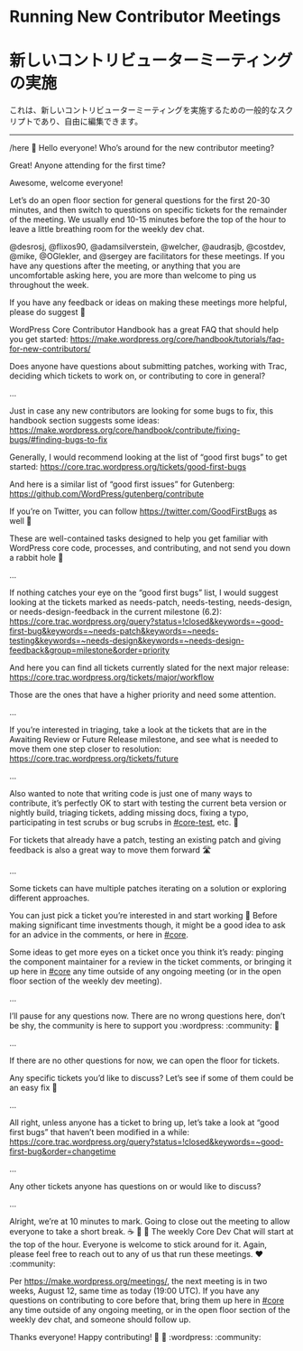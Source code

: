 # Running New Contributor Meetings

<!--
# Running New Contributor Meetings
-->

# 新しいコントリビューターミーティングの実施

<!--
This is a general script for running new contributor meetings, feel free to edit as you see fit.
-->

これは、新しいコントリビューターミーティングを実施するための一般的なスクリプトであり、自由に編集できます。

* * *

/here <new-contributor-meeting> :wave: Hello everyone! Who’s around for the new contributor meeting?

Great! Anyone attending for the first time?

Awesome, welcome everyone!

Let’s do an open floor section for general questions for the first 20-30 minutes, and then switch to questions on specific tickets for the remainder of the meeting. We usually end 10-15 minutes before the top of the hour to leave a little breathing room for the weekly dev chat.

@desrosj, @flixos90, @adamsilverstein, @welcher, @audrasjb, @costdev, @mike, @OGlekler, and @sergey are facilitators for these meetings. If you have any questions after the meeting, or anything that you are uncomfortable asking here, you are more than welcome to ping us throughout the week.

If you have any feedback or ideas on making these meetings more helpful, please do suggest 🙂

WordPress Core Contributor Handbook has a great FAQ that should help you get started:
https://make.wordpress.org/core/handbook/tutorials/faq-for-new-contributors/

Does anyone have questions about submitting patches, working with Trac, deciding which tickets to work on, or contributing to core in general?

…

Just in case any new contributors are looking for some bugs to fix, this handbook section suggests some ideas:
https://make.wordpress.org/core/handbook/contribute/fixing-bugs/#finding-bugs-to-fix

Generally, I would recommend looking at the list of “good first bugs” to get started: https://core.trac.wordpress.org/tickets/good-first-bugs

And here is a similar list of “good first issues” for Gutenberg: https://github.com/WordPress/gutenberg/contribute

If you’re on Twitter, you can follow https://twitter.com/GoodFirstBugs as well 🙂

These are well-contained tasks designed to help you get familiar with WordPress core code, processes, and contributing, and not send you down a rabbit hole 🙂

…

If nothing catches your eye on the “good first bugs” list, I would suggest looking at the tickets marked as needs-patch, needs-testing, needs-design, or needs-design-feedback in the current milestone (6.2):
https://core.trac.wordpress.org/query?status=!closed&keywords=~good-first-bug&keywords=~needs-patch&keywords=~needs-testing&keywords=~needs-design&keywords=~needs-design-feedback&group=milestone&order=priority

And here you can find all tickets currently slated for the next major release:
https://core.trac.wordpress.org/tickets/major/workflow

Those are the ones that have a higher priority and need some attention.

…

If you’re interested in triaging, take a look at the tickets that are in the Awaiting Review or Future Release milestone, and see what is needed to move them one step closer to resolution:
https://core.trac.wordpress.org/tickets/future

…

Also wanted to note that writing code is just one of many ways to contribute, it’s perfectly OK to start with testing the current beta version or nightly build, triaging tickets, adding missing docs, fixing a typo, participating in test scrubs or bug scrubs in [#core-test](https://make.wordpress.org/core/tag/core-test/), etc. 🐛

For tickets that already have a patch, testing an existing patch and giving feedback is also a great way to move them forward 🛣️

…

Some tickets can have multiple patches iterating on a solution or exploring different approaches.

You can just pick a ticket you’re interested in and start working 🙂 Before making significant time investments though, it might be a good idea to ask for an advice in the comments, or here in [#core](https://make.wordpress.org/core/tag/core/).

Some ideas to get more eyes on a ticket once you think it’s ready: pinging the component maintainer for a review in the ticket comments, or bringing it up here in [#core](https://make.wordpress.org/core/tag/core/) any time outside of any ongoing meeting (or in the open floor section of the weekly dev meeting).

…

I’ll pause for any questions now. There are no wrong questions here, don’t be shy, the community is here to support you :wordpress: :community: 🤗

…

If there are no other questions for now, we can open the floor for tickets.

Any specific tickets you’d like to discuss? Let’s see if some of them could be an easy fix 🙂

…

All right, unless anyone has a ticket to bring up, let’s take a look at “good first bugs” that haven’t been modified in a while:
https://core.trac.wordpress.org/query?status=!closed&keywords=~good-first-bug&order=changetime

…

Any other tickets anyone has questions on or would like to discuss?

…

Alright, we’re at 10 minutes to mark. Going to close out the meeting to allow everyone to take a short break. :coffee: :tea: :cookie: The weekly Core Dev Chat will start at the top of the hour. Everyone is welcome to stick around for it. Again, please feel free to reach out to any of us that run these meetings. ❤️ :community:

Per https://make.wordpress.org/meetings/, the next meeting is in two weeks, August 12, same time as today (19:00 UTC). If you have any questions on contributing to core before that, bring them up here in [#core](https://make.wordpress.org/core/tag/core/) any time outside of any ongoing meeting, or in the open floor section of the weekly dev chat, and someone should follow up.

</new-contributor-meeting>

Thanks everyone! Happy contributing! 🙌 💪 :wordpress: :community:
